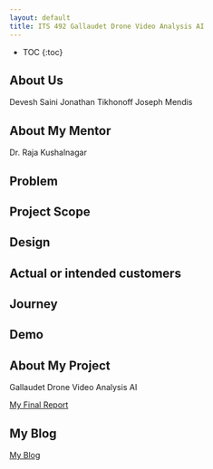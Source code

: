 ```yaml
---
layout: default
title: ITS 492 Gallaudet Drone Video Analysis AI
---
```


* TOC
{:toc}

## About Us

Devesh Saini
Jonathan Tikhonoff
Joseph Mendis

## About My Mentor

Dr. Raja Kushalnagar

## Problem

## Project Scope

## Design

## Actual or intended customers

## Journey

## Demo

## About My Project

Gallaudet Drone Video Analysis AI

[My Final Report](files/finalreport.pdf)

## My Blog

[My Blog](blog.html)
